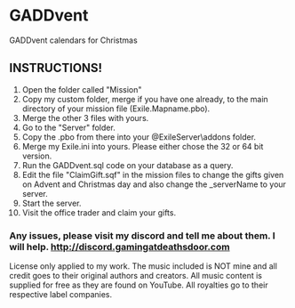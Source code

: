 # GADDvent
GADDvent calendars for Christmas

## INSTRUCTIONS!

1. Open the folder called "Mission"
2. Copy my custom folder, merge if you have one already, to the main directory of your mission file (Exile.Mapname.pbo).
3. Merge the other 3 files with yours.
4. Go to the "Server" folder.
5. Copy the .pbo from there into your @ExileServer\addons folder.
6. Merge my Exile.ini into yours. Please either chose the 32 or 64 bit version.
7. Run the GADDvent.sql code on your database as a query.
8. Edit the file "ClaimGift.sqf" in the mission files to change the gifts given on Advent and Christmas day and also change the _serverName to your server.
9. Start the server.
10. Visit the office trader and claim your gifts.

### Any issues, please visit my discord and tell me about them. I will help. http://discord.gamingatdeathsdoor.com

License only applied to my work. The music included is NOT mine and all credit goes to their original authors and creators. All music content is supplied for free as they are found on YouTube. All royalties go to their respective label companies.
